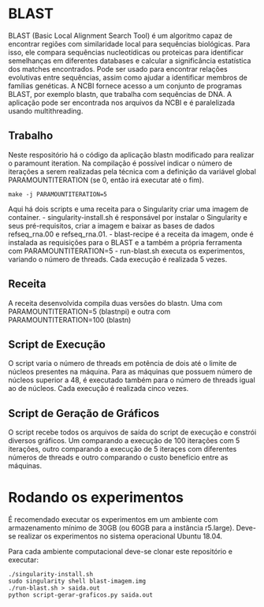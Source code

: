 # BLAST 
BLAST (Basic Local Alignment Search Tool) é um algoritmo capaz de encontrar regiões com similaridade local para sequências biológicas. Para isso, ele compara sequências nucleotídicas ou proteicas para identificar semelhanças em diferentes databases e calcular a significância estatística dos matches encontrados. Pode ser usado para encontrar relações evolutivas entre sequências, assim como ajudar a identificar membros de famílias genéticas. A NCBI fornece acesso a um conjunto de programas BLAST, por exemplo blastn, que trabalha com sequências de DNA. A aplicação pode ser encontrada nos arquivos da NCBI e é paralelizada usando multithreading.
## Trabalho
Neste respositório há o código da aplicação blastn modificado para realizar o paramount iteration.
Na compilação é possível indicar o número de iterações a serem realizadas pela técnica com a definição da variável global PARAMOUNTITERATION (se 0, então irá executar até o fim).
    
    make -j PARAMOUNTITERATION=5

Aqui há dois scripts e uma receita para o Singularity criar uma imagem de container.
    - singularity-install.sh é responsável por instalar o Singularity e seus pré-requisitos, criar a imagem e baixar as bases de dados refseq\_rna.00 e refseq\_rna.01.
    - blast-recipe é a receita da imagem, onde é instalada as requisições para o BLAST e a também a própria ferramenta com PARAMOUNTITERATION=5
    - run-blast.sh executa os experimentos, variando o número de threads. Cada execução é realizada 5 vezes.
## Receita
A receita desenvolvida compila duas versões do blastn. Uma com PARAMOUNTITERATION=5 (blastnpi) e outra com PARAMOUNTITERATION=100 (blastn)

## Script de Execução
O script varia o número de threads em potência de dois até o limite de núcleos presentes na máquina. Para as máquinas que possuem número de núcleos superior a 48, é executado também para o número de threads igual ao de núcleos. Cada execução é realizada cinco vezes. 

## Script de Geração de Gráficos
O script recebe todos os arquivos de saída do script de execução e constrói diversos gráficos. Um comparando a execução de 100 iterações com 5 iterações, outro comparando a execução de 5 iteraçes com diferentes números de threads e outro comparando o custo benefício entre as máquinas.

# Rodando os experimentos
É recomendado executar os experimentos em um ambiente com armazenamento mínimo de 30GB (ou 60GB para a instância r5.large). Deve-se realizar os experimentos no sistema operacional Ubuntu 18.04.

Para cada ambiente computacional deve-se clonar este repositório e executar:

    ./singularity-install.sh
    sudo singularity shell blast-imagem.img 
    ./run-blast.sh > saida.out
    python script-gerar-graficos.py saida.out

